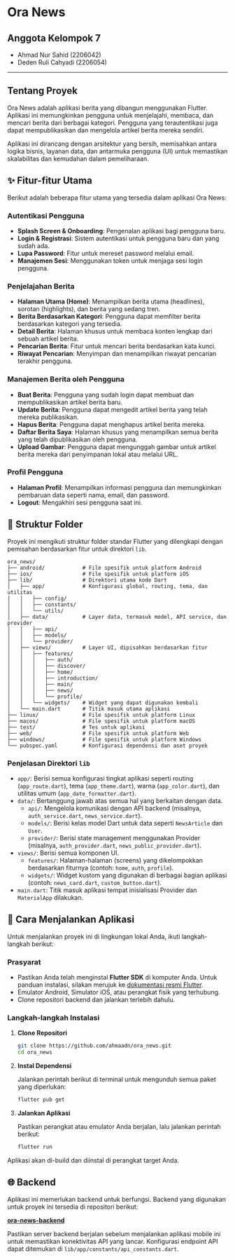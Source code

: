 # Ora News

## Anggota Kelompok 7

  - Ahmad Nur Sahid (2206042)
  - Deden Ruli Cahyadi (2206054)
-----

## Tentang Proyek

Ora News adalah aplikasi berita yang dibangun menggunakan Flutter. Aplikasi ini memungkinkan pengguna untuk menjelajahi, membaca, dan mencari berita dari berbagai kategori. Pengguna yang terautentikasi juga dapat mempublikasikan dan mengelola artikel berita mereka sendiri.

Aplikasi ini dirancang dengan arsitektur yang bersih, memisahkan antara logika bisnis, layanan data, dan antarmuka pengguna (UI) untuk memastikan skalabilitas dan kemudahan dalam pemeliharaan.

## ✨ Fitur-fitur Utama

Berikut adalah beberapa fitur utama yang tersedia dalam aplikasi Ora News:

### Autentikasi Pengguna

  - **Splash Screen & Onboarding**: Pengenalan aplikasi bagi pengguna baru.
  - **Login & Registrasi**: Sistem autentikasi untuk pengguna baru dan yang sudah ada.
  - **Lupa Password**: Fitur untuk mereset password melalui email.
  - **Manajemen Sesi**: Menggunakan token untuk menjaga sesi login pengguna.

### Penjelajahan Berita

  - **Halaman Utama (Home)**: Menampilkan berita utama (headlines), sorotan (highlights), dan berita yang sedang tren.
  - **Berita Berdasarkan Kategori**: Pengguna dapat memfilter berita berdasarkan kategori yang tersedia.
  - **Detail Berita**: Halaman khusus untuk membaca konten lengkap dari sebuah artikel berita.
  - **Pencarian Berita**: Fitur untuk mencari berita berdasarkan kata kunci.
  - **Riwayat Pencarian**: Menyimpan dan menampilkan riwayat pencarian terakhir pengguna.

### Manajemen Berita oleh Pengguna

  - **Buat Berita**: Pengguna yang sudah login dapat membuat dan mempublikasikan artikel berita baru.
  - **Update Berita**: Pengguna dapat mengedit artikel berita yang telah mereka publikasikan.
  - **Hapus Berita**: Pengguna dapat menghapus artikel berita mereka.
  - **Daftar Berita Saya**: Halaman khusus yang menampilkan semua berita yang telah dipublikasikan oleh pengguna.
  - **Upload Gambar**: Pengguna dapat mengunggah gambar untuk artikel berita mereka dari penyimpanan lokal atau melalui URL.

### Profil Pengguna

  - **Halaman Profil**: Menampilkan informasi pengguna dan memungkinkan pembaruan data seperti nama, email, dan password.
  - **Logout**: Mengakhiri sesi pengguna saat ini.

## 📂 Struktur Folder

Proyek ini mengikuti struktur folder standar Flutter yang dilengkapi dengan pemisahan berdasarkan fitur untuk direktori `lib`.

```
ora_news/
├── android/            # File spesifik untuk platform Android
├── ios/                # File spesifik untuk platform iOS
├── lib/                # Direktori utama kode Dart
│   ├── app/            # Konfigurasi global, routing, tema, dan utilitas
│   │   ├── config/
│   │   ├── constants/
│   │   └── utils/
│   ├── data/           # Layer data, termasuk model, API service, dan provider
│   │   ├── api/
│   │   ├── models/
│   │   └── provider/
│   ├── views/          # Layer UI, dipisahkan berdasarkan fitur
│   │   ├── features/
│   │   │   ├── auth/
│   │   │   ├── discover/
│   │   │   ├── home/
│   │   │   ├── introduction/
│   │   │   ├── main/
│   │   │   ├── news/
│   │   │   └── profile/
│   │   └── widgets/    # Widget yang dapat digunakan kembali
│   └── main.dart       # Titik masuk utama aplikasi
├── linux/              # File spesifik untuk platform Linux
├── macos/              # File spesifik untuk platform macOS
├── test/               # Tes untuk aplikasi
├── web/                # File spesifik untuk platform Web
├── windows/            # File spesifik untuk platform Windows
└── pubspec.yaml        # Konfigurasi dependensi dan aset proyek
```

### Penjelasan Direktori `lib`

  - `app/`: Berisi semua konfigurasi tingkat aplikasi seperti routing (`app_route.dart`), tema (`app_theme.dart`), warna (`app_color.dart`), dan utilitas umum (`app_date_formatter.dart`).
  - `data/`: Bertanggung jawab atas semua hal yang berkaitan dengan data.
      - `api/`: Mengelola komunikasi dengan API backend (misalnya, `auth_service.dart`, `news_service.dart`).
      - `models/`: Berisi kelas model Dart untuk data seperti `NewsArticle` dan `User`.
      - `provider/`: Berisi state management menggunakan Provider (misalnya, `auth_provider.dart`, `news_public_provider.dart`).
  - `views/`: Berisi semua komponen UI.
      - `features/`: Halaman-halaman (screens) yang dikelompokkan berdasarkan fiturnya (contoh: `home`, `auth`, `profile`).
      - `widgets/`: Widget kustom yang digunakan di berbagai bagian aplikasi (contoh: `news_card.dart`, `custom_button.dart`).
  - `main.dart`: Titik masuk aplikasi tempat inisialisasi Provider dan `MaterialApp` dilakukan.

## 🚀 Cara Menjalankan Aplikasi

Untuk menjalankan proyek ini di lingkungan lokal Anda, ikuti langkah-langkah berikut:

### Prasyarat

  - Pastikan Anda telah menginstal **Flutter SDK** di komputer Anda. Untuk panduan instalasi, silakan merujuk ke [dokumentasi resmi Flutter](https://docs.flutter.dev/get-started/install).
  - Emulator Android, Simulator iOS, atau perangkat fisik yang terhubung.
  - Clone repositori backend dan jalankan terlebih dahulu.

### Langkah-langkah Instalasi

1.  **Clone Repositori**

    ```bash
    git clone https://github.com/ahmaadn/ora_news.git
    cd ora_news
    ```

2.  **Instal Dependensi**

    Jalankan perintah berikut di terminal untuk mengunduh semua paket yang diperlukan:

    ```bash
    flutter pub get
    ```

3.  **Jalankan Aplikasi**

    Pastikan perangkat atau emulator Anda berjalan, lalu jalankan perintah berikut:

    ```bash
    flutter run
    ```

Aplikasi akan di-build dan diinstal di perangkat target Anda.

## 🌐 Backend

Aplikasi ini memerlukan backend untuk berfungsi. Backend yang digunakan untuk proyek ini tersedia di repositori berikut:

[**ora-news-backend**](https://github.com/ahmaadn/ora-news-backend)

Pastikan server backend berjalan sebelum menjalankan aplikasi mobile ini untuk memastikan konektivitas API yang lancar. Konfigurasi endpoint API dapat ditemukan di `lib/app/constants/api_constants.dart`.
